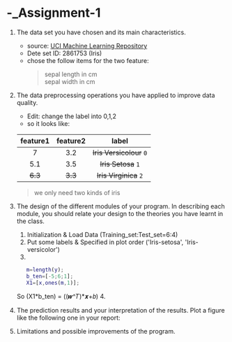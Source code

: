 # -_Assignment-1

1. The data set you have chosen and its main characteristics.  

   * source: [UCI Machine Learning Repository](http://archive.ics.uci.edu/ml)  
   * Dete set ID: 2861753 (Iris)  
   * chose the follow items for the two feature:  
     > sepal length in cm  
     > sepal width in cm  
     
2. The data preprocessing operations you have applied to improve data quality.  

   * Edit: change the label into 0,1,2  
   * so it looks like:  

    |feature1|feature2|label|  
    |:---:|:---:|:---:|  
    |7       |3.2     |~~Iris Versicolour~~ `0`|  
    |5.1     |3.5     |~~Iris Setosa~~ `1`     |  
    |~~6.3~~ |~~3.3~~ |~~Iris Virginica~~ `2`  |  
    >we only need two kinds of iris
    
3. The design of the different modules of your program. In describing each module, you should relate your design to the theories you have learnt in the class.  

   1. Initialization & Load Data (Training_set:Test_set=6:4)  
   2. Put some labels & Specified in plot order ('Iris-setosa', 'Iris-versicolor')  
   3. 
   ```matlab
      m=length(y);
      b_ten=[-5;6;1];
      X1=[x,ones(m,1)];
      ```
      So (X1*b_ten) = ((𝒘^𝑇)*𝒙+𝑏)
   4.   
4. The prediction results and your interpretation of the results. Plot a figure like the
following one in your report:  

5. Limitations and possible improvements of the program.  
